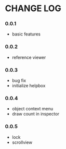 # CHANGE LOG

### 0.0.1
- basic features

### 0.0.2
- reference viewer

### 0.0.3
- bug fix
- initialize helpbox

### 0.0.4
- object context menu
- draw count in inspector

### 0.0.5
- lock
- scrollview